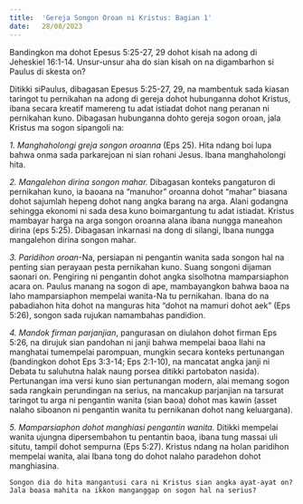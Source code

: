 ```yaml
---
title:  'Gereja Songon Oroan ni Kristus: Bagian 1'
date:   28/08/2023
---
```


Bandingkon ma dohot Epesus 5:25-27, 29 dohot kisah na adong di Jeheskiel 16:1-14. Unsur-unsur aha do sian kisah on na digambarhon si Paulus di skesta on?

Ditikki siPaulus, dibagasan Epesus 5:25-27, 29, na mambentuk sada kiasan taringot tu pernikahan na adong di gereja dohot hubunganna dohot Kristus, ibana secara kreatif mamereng tu adat istiadat dohot nang peranan ni pernikahan kuno. Dibagasan hubunganna dohto gereja sogon oroan, jala Kristus ma sogon sipangoli na:

_1. Manghaholongi greja songon oroanna_ (Eps 25). Hita ndang boi lupa bahwa onma sada parkarejoan ni sian rohani Jesus. Ibana manghaholongi hita.

_2. Mangalehon dirina songon mahar._ Dibagasan konteks pangaturon di pernikahan kuno, ia baoana na “manuhor” oroanna dohot “mahar” biasana dohot sajumlah hepeng dohot nang angka barang na arga. Alani godangna sehingga ekonomi ni sada desa kuno boimargantung tu adat istiadat. Kristus mambayar harga na arga songon oroanna alana ibana nungga maneahon dirina (eps 5:25). Dibagasan inkarnasi na dong di silangi, Ibana nungga mangalehon dirina songon mahar.

_3. Paridihon oroan_-Na, persiapan ni pengantin wanita sada songon hal na penting sian perayaan pesta pernikahan kuno. Suang songoni dijaman saonari on. Pengiring ni pengantin dohot angka sisolhotna mamparsiaphon acara on. Paulus manang na sogon di ape, mambayangkon bahwa baoa na laho mamparsiaphon mempelai wanita-Na tu pernikahan. Ibana do na pabadiahon hita dohot na manguras hita “dohot na mamuri dohot aek” (Eps 5:26), songon sada rujukan namambahas pandidion.

_4. Mandok firman parjanjian_, pangurasan on diulahon dohot firman Eps 5:26, na dirujuk sian pandohan ni janji bahwa mempelai baoa Ilahi na manghatai tumempelai parompuan, mungkin secara konteks pertunangan (bandingkon dohot Eps 3:3-14; Eps 2:1-10), na mancatat angka janji ni Debata tu saluhutna halak naung porsea ditikki partobaton nasida). Pertunangan ima versi kuno sian pertunangan modern, alai memang sogon sada rangkain perundingan na serius, na mancakup parjanjian na tarsurat taringot tu arga ni pengantin wanita (sian baoa) dohot mas kawin (asset nalaho siboanon ni pengantin wanita tu pernikanan dohot nang keluargana).

_5. Mamparsiaphon dohot manghiasi pengantin wanita._ Ditikki mempelai wanita ujungna dipersembahon tu pentantin baoa, ibana tung massai uli situtu, tampil dohot sempurna (Eps 5:27). Kristus ndang na holan paridihon mempelai wanita, alai Ibana tong do dohot nalaho paradehon dohot manghiasina.

`Songon dia do hita mangantusi cara ni Kristus sian angka ayat-ayat on? Jala boasa mahita na ikkon manganggap on sogon hal na serius?`